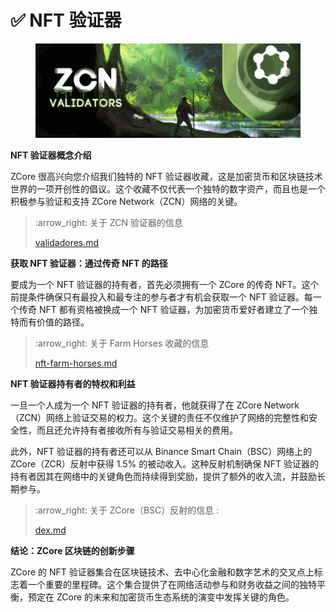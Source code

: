 # ✅ NFT 验证器

<figure><img src="../.gitbook/assets/ZCore_Passport-NFT-Cover.png" alt=""><figcaption></figcaption></figure>

**NFT 验证器概念介绍**

ZCore 很高兴向您介绍我们独特的 NFT 验证器收藏，这是加密货币和区块链技术世界的一项开创性的倡议。这个收藏不仅代表一个独特的数字资产，而且也是一个积极参与验证和支持 ZCore Network（ZCN）网络的关键。

> :arrow\_right: 关于 ZCN 验证器的信息
>
> [validadores.md](zcore-evm-zcn/validadores.md "mention")

**获取 NFT 验证器：通过传奇 NFT 的路径**

要成为一个 NFT 验证器的持有者，首先必须拥有一个 ZCore 的传奇 NFT。这个前提条件确保只有最投入和最专注的参与者才有机会获取一个 NFT 验证器。每一个传奇 NFT 都有资格被换成一个 NFT 验证器，为加密货币爱好者建立了一个独特而有价值的路径。

> :arrow\_right: 关于 Farm Horses 收藏的信息
>
> [nft-farm-horses.md](nft-farm-horses.md "mention")

**NFT 验证器持有者的特权和利益**

一旦一个人成为一个 NFT 验证器的持有者，他就获得了在 ZCore Network（ZCN）网络上验证交易的权力。这个关键的责任不仅维护了网络的完整性和安全性，而且还允许持有者接收所有与验证交易相关的费用。

此外，NFT 验证器的持有者还可以从 Binance Smart Chain（BSC）网络上的 ZCore（ZCR）反射中获得 1.5% 的被动收入。这种反射机制确保 NFT 验证器的持有者因其在网络中的关键角色而持续得到奖励，提供了额外的收入流，并鼓励长期参与。

> :arrow\_right: 关于 ZCore（BSC）反射的信息 :&#x20;
>
> [dex.md](token-zcr-bsc/dex.md "mention")

**结论：ZCore 区块链的创新步骤**

ZCore 的 NFT 验证器集合在区块链技术、去中心化金融和数字艺术的交叉点上标志着一个重要的里程碑。这个集合提供了在网络活动参与和财务收益之间的独特平衡，预定在 ZCore 的未来和加密货币生态系统的演变中发挥关键的角色。
